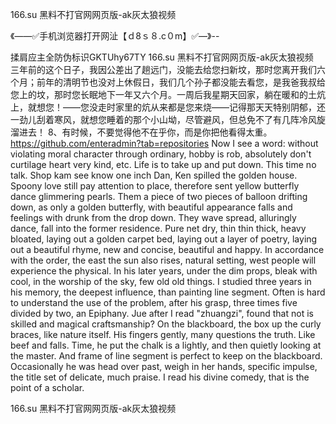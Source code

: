 166.su 黑料不打官网网页版-ak灰太狼视频

《——✅手机浏览器打开网沚【ｄ8ｓ８.c０m】✅—》--

揉肩应主全防伪标识GKTUhy67TY
166.su 黑料不打官网网页版-ak灰太狼视频　　三年前的这个日子，我因公差出了趟远门，没能去给您扫新坟，那时您离开我们六个月；前年的清明节也没对上休假日，我们几个孙子都没能去看您，是我爸我叔给您上的坟，那时您长眠地下一年又六个月。一周后我星期天回家，躺在暖和的土炕上，就想您！——您没走时家里的炕从来都是您来烧——记得那天天特别阴郁，还一劲儿刮着寒风，就想您睡着的那个小山坳，尽管避风，但总免不了有几阵冷风旋溜进去！
	8、有时候，不要觉得他不在乎你，而是你把他看得太重。
https://github.com/enteradmin?tab=repositories
Now I see a word: without violating moral character through ordinary, hobby is rob, absolutely don't curtilage heart very kind, etc.
Life is to take up and put down.
This time no talk.
Shop kam see know one inch Dan, Ken spilled the golden house.
Spoony love still pay attention to place, therefore sent yellow butterfly dance glimmering pearls.
Them a piece of two pieces of balloon drifting down, as only a golden butterfly, with beautiful appearance falls and feelings with drunk from the drop down.
They wave spread, alluringly dance, fall into the former residence.
Pure net dry, thin thin thick, heavy bloated, laying out a golden carpet bed, laying out a layer of poetry, laying out a beautiful rhyme, new and concise, beautiful and happy.
In accordance with the order, the east the sun also rises, natural setting, west people will experience the physical.
In his later years, under the dim props, bleak with cool, in the worship of the sky, few old old things.
I studied three years in his memory, the deepest influence, than painting line segment.
Often is hard to understand the use of the problem, after his grasp, three times five divided by two, an Epiphany.
Jue after I read "zhuangzi", found that not is skilled and magical craftsmanship?
On the blackboard, the box up the curly braces, like nature itself.
His fingers gently, many questions the truth.
Like beef and falls.
Time, he put the chalk is a lightly, and then quietly looking at the master.
And frame of line segment is perfect to keep on the blackboard.
Occasionally he was head over past, weigh in her hands, specific impulse, the title set of delicate, much praise.
I read his divine comedy, that is the point of a scholar.




166.su 黑料不打官网网页版-ak灰太狼视频
